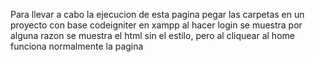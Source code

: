Para llevar a cabo la ejecucion de esta pagina pegar las carpetas en un proyecto con base codeigniter en xampp
al hacer login se muestra por alguna razon se muestra el html sin el estilo, pero al cliquear al home funciona normalmente la pagina